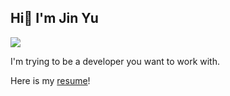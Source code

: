 ## Hi👋 I'm Jin Yu
<a href="https://22yuu.tistory.com/"><img src="https://img.shields.io/badge/Tech%20Blog-11B48A?style=flat-square&logo=Vimeo&logoColor=white&link=https://maeng2world.tistory.com/"/></a>

I'm trying to be a developer you want to work with.

Here is my [resume](https://cheerful-tub-51b.notion.site/1dc6385740004eb6a2de137f5c6058ba?pvs=4)!

